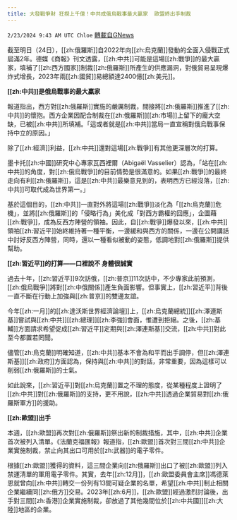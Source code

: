 ```yaml
---
title: 大發戰爭財 狂撈上千億！中共成俄烏戰事最大贏家  歐盟終出手制裁
---
```

`2/23/2024 9:43 AM UTC Chloe` [轉載自GNews](https://gnews.org/articles/2334963)



截至明日（24日），[[zh:俄羅斯]]自2022年向[[zh:烏克蘭]]發動的全面入侵戰正式屆滿2年。德媒《商報》刊文透露，[[zh:中共]]可能是這場[[zh:戰爭]]的最大贏家，填補了[[zh:西方國家]]制裁[[zh:俄羅斯]]所產生的供應漏洞，對俄貿易呈現爆炸式增長，2023年兩[[zh:國貿]]易總額達2400億[[zh:美元]]。  

**[[zh:中共]]是俄烏戰事的最大贏家**

  

報道指出，西方對[[zh:俄羅斯]]實施的嚴厲制裁，間接將[[zh:俄羅斯]]推進了[[zh:中共]]的懷抱。西方企業因配合制裁在[[zh:俄羅斯]][[zh:市場]]上留下的龐大空缺，已被[[zh:中共]]所填補。「這或者就是[[zh:中共]]當局一直宣稱對俄烏戰事保持中立的原因。」

  

除了[[zh:經濟]]利益，[[zh:中共]]還對這場[[zh:戰爭]]有其他更深層次的打算。

  

墨卡托[[zh:中國]]研究中心專家瓦西裡爾（Abigaël Vasselier）認為，「站在[[zh:中共]]的角度，對[[zh:俄烏戰爭]]的目前情勢是很滿意的。如果[[zh:戰爭]]的最終走向有利[[zh:俄羅斯]]，這是[[zh:中共]]最樂意見到的，表明西方已經沒落，[[zh:中共]]可取代成為世界第一。」

  

基於這個目的，[[zh:中共]]一直對外將這場[[zh:戰爭]]淡化為「[[zh:烏克蘭]]危機」，並將[[zh:俄羅斯]]的「侵略行為」美化成「對西方霸權的回應」，企圖藉[[zh:戰爭]]，成為反西方陣營的領袖。因此，自[[zh:戰爭]]爆發以來，[[zh:中共]]領袖[[zh:習近平]]始終維持著一種平衡，一邊緩和與西方的關係，一邊在公開講話中討好反西方陣營，同時，還以一種看似被動的姿態，低調地對[[zh:俄羅斯]]提供幫助。

  

**[[zh:習近平]]的打算——口裡說不 身體很誠實**

  

過去十年，[[zh:習近平]]9次訪俄，[[zh:普京]]11次訪中，不少專家此前預測，[[zh:俄烏戰爭]]將對[[zh:中俄關係]]產生負面影響。但事實上，[[zh:習近平]]背後一直不斷在行動上加強與[[zh:普京]]的雙邊友誼。

  

今年[[zh:一月]]的[[zh:達沃斯世界經濟論壇]]上，[[zh:烏克蘭總統]][[zh:澤連斯基]]嘗試與[[zh:中共]][[zh:總理]][[zh:李強]]會面，惟遭到拒絕。之後，[[zh:基輔]]方面請求希望促成[[zh:習近平]]定期與[[zh:澤連斯基]]交流，[[zh:中共]]對此至今都置若罔聞。

  

儘管[[zh:烏克蘭]]明確知道，[[zh:中共]]基本不會為和平而出手調停，但[[zh:澤連斯基]][[zh:政府]]方面認為，保持與[[zh:中共]]的對話，非常重要，因為這樣可以削弱[[zh:俄羅斯]]的士氣。

  

如此說來，[[zh:習近平]]對[[zh:烏克蘭]]置之不理的態度，從某種程度上證明了[[zh:中共]]對[[zh:俄羅斯]]的支持，更不用說，[[zh:中共]]透過企業貿易對[[zh:俄羅斯軍方]]的援助。

  

**[[zh:歐盟]]出手**

  

本週，[[zh:歐盟]]再次對[[zh:俄羅斯]]祭出新的制裁措施，其中，[[zh:中共]]企業首次被列入清單。《法蘭克福匯報》報道指，[[zh:歐盟]]首次對三間[[zh:中共]]企業實施制裁，禁止向其出口可用於[[zh:武器]]的電子零件。

根據[[zh:歐盟]]獲得的資料，這三間企業向[[zh:俄羅斯]]出口了被[[zh:歐盟]]列入禁運清單的軍用電子零件。其實，去年[[zh:12月]]，[[zh:歐盟委員會主席]]馮德萊恩就曾向[[zh:中共]]轉交一份列有13間可疑企業的名單，希望[[zh:中共]]制止相關企業繼續同[[zh:俄方]]交易。2023年[[zh:6月]]，[[zh:歐盟]]經過激烈討論後，出手對三間[[zh:香港]]企業實施制裁，卻放過了其他幾間位於[[zh:中共國]][[zh:大陸]]地區的企業。
